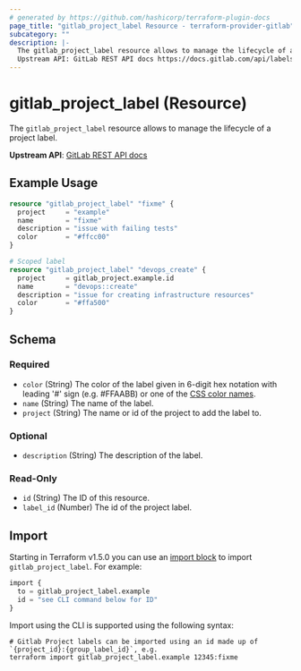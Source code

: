 ```yaml
---
# generated by https://github.com/hashicorp/terraform-plugin-docs
page_title: "gitlab_project_label Resource - terraform-provider-gitlab"
subcategory: ""
description: |-
  The gitlab_project_label resource allows to manage the lifecycle of a project label.
  Upstream API: GitLab REST API docs https://docs.gitlab.com/api/labels/#project-labels
---
```


# gitlab_project_label (Resource)

The `gitlab_project_label` resource allows to manage the lifecycle of a project label.

**Upstream API**: [GitLab REST API docs](https://docs.gitlab.com/api/labels/#project-labels)

## Example Usage

```terraform
resource "gitlab_project_label" "fixme" {
  project     = "example"
  name        = "fixme"
  description = "issue with failing tests"
  color       = "#ffcc00"
}

# Scoped label
resource "gitlab_project_label" "devops_create" {
  project     = gitlab_project.example.id
  name        = "devops::create"
  description = "issue for creating infrastructure resources"
  color       = "#ffa500"
}
```

<!-- schema generated by tfplugindocs -->
## Schema

### Required

- `color` (String) The color of the label given in 6-digit hex notation with leading '#' sign (e.g. #FFAABB) or one of the [CSS color names](https://developer.mozilla.org/en-US/docs/Web/CSS/color_value#Color_keywords).
- `name` (String) The name of the label.
- `project` (String) The name or id of the project to add the label to.

### Optional

- `description` (String) The description of the label.

### Read-Only

- `id` (String) The ID of this resource.
- `label_id` (Number) The id of the project label.

## Import

Starting in Terraform v1.5.0 you can use an [import block](https://developer.hashicorp.com/terraform/language/import) to import `gitlab_project_label`. For example:
```terraform
import {
  to = gitlab_project_label.example
  id = "see CLI command below for ID"
}
```

Import using the CLI is supported using the following syntax:

```shell
# Gitlab Project labels can be imported using an id made up of `{project_id}:{group_label_id}`, e.g.
terraform import gitlab_project_label.example 12345:fixme
```
